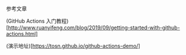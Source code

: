 参考文章

(GitHub Actions 入门教程)[http://www.ruanyifeng.com/blog/2019/09/getting-started-with-github-actions.html]

(演示地址)[https://tosn.github.io/github-actions-demo/]